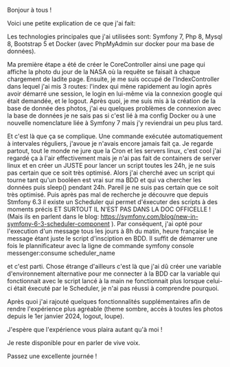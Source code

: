 Bonjour à tous !

Voici une petite explication de ce que j'ai fait:

Les technologies principales que j'ai utilisées sont: Symfony 7, Php 8, Mysql 8, Bootstrap 5 et Docker (avec PhpMyAdmin sur docker pour ma base de données).

Ma première étape a été de créer le CoreController ainsi une page qui affiche la photo du jour de la NASA où la requête se faisait à chaque chargement de ladite page.
Ensuite, je me suis occupé de l'IndexController dans lequel j'ai mis 3 routes: l'index qui mène rapidement au login après avoir démarré une session, le login en lui-même via la connexion google qui était demandée, et le logout.
Après quoi, je me suis mis à la création de la base de donnée des photos, j'ai eu quelques problèmes de connexion avec la base de données je ne sais pas si c'est lié à ma config Docker ou à une nouvelle nomenclature liée à Symfony 7 mais j'y reviendrai un peu plus tard.

Et c'est là que ça se complique. Une commande exécutée automatiquement à intervales réguliers, j'avoue je n'avais encore jamais fait ça. Je regarde partout, tout le monde ne jure que la Cron et les servers linux, c'est cool j'ai regardé ça à l'air effectivement mais je n'ai pas fait de containers de server linux et en créer un JUSTE pour lancer un script toutes les 24h, je ne suis pas certain que ce soit très optimisé. Alors j'ai cherché avec un script qui tourne tant qu'un booléen est vrai sur ma BDD et qui va chercher les données puis sleep() pendant 24h. Pareil je ne suis pas certain que ce soit très optimisé. Puis après pas mal de recherche je découvre que depuis Stmfony 6.3 il existe un Scheduler qui permet d'éxecuter des scripts à des moments précis ET SURTOUT IL N'EST PAS DANS LA DOC OFFICELLE ! (Mais ils en parlent dans le blog: https://symfony.com/blog/new-in-symfony-6-3-scheduler-component ).
Par conséquent, j'ai opté pour l'execution d'un message tous les jours à 8h du matin, heure française le message étant juste le script d'insciption en BDD. Il suffit de démarrer une fois le plannificateur avec la ligne de
commande symfony console messenger:consume scheduler_name

et c'est parti. Chose étrange d'ailleurs c'est là que j'ai dû créer une variable d'environnement alternative pour me connecter à la BDD car la variable qui fonctionnait avec le script lancé à la main ne fonctionnait plus lorsque celui-ci était éxecuté par le Scheduler, je n'ai pas réussi à comprendre pourquoi.

Après quoi j'ai rajouté quelques fonctionnalités supplémentaires afin de rendre l'expérience plus agréable (theme sombre, accès à toutes les photos depuis le 1er janvier 2024, logout, loupe).



J'espère que l'expérience vous plaira autant qu'à moi !

Je reste disponible pour en parler de vive voix.

Passez une excellente journée !